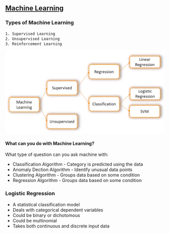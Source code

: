 ## [Machine Learning](https://intellipaat.com/academy/course/machine-learning-free-course/) 

### Types of Machine Learning
    1. Supervised Learning
    2. Unsupervised Learning
    3. Reinforcement Learning

![Machine Learning](image-2.png)
#### What can you do with Machine Learning?
What type of question can you ask machine with:

- Classification Algorithm  -    Category is predicted using the data
- Anomaly Dection Algorithm -   Identify unusual data points
- Clustering Algorithm      -   Groups data based on some condition
- Regression Algorithm      -    Groups data based on some condition


### Logistic Regression

-   A statistical classification model
-   Deals with categorical dependent variables
-   Could be binary or dichotomous
-   Could be multinomial
-   Takes both continuous and discrete input data